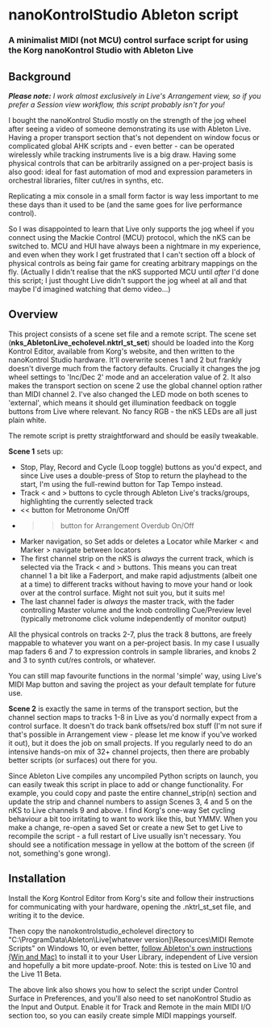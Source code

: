 # nanoKontrolStudio Ableton script

### A minimalist MIDI (not MCU) control surface script for using the Korg nanoKontrol Studio with Ableton Live

## Background

_**Please note:** I work almost exclusively in Live's Arrangement view, so if you prefer a Session view workflow, this script probably isn't for you!_

I bought the nanoKontrol Studio mostly on the strength of the jog wheel after seeing a video of someone demonstrating its use with Ableton Live. Having a proper transport section that's not dependent on window focus or complicated global AHK scripts and - even better - can be operated wirelessly while tracking instruments live is a big draw. Having some physical controls that can be arbitrarily assigned on a per-project basis is also good: ideal for fast automation of mod and expression parameters in orchestral libraries, filter cut/res in synths, etc.

Replicating a mix console in a small form factor is way less important to me these days than it used to be (and the same goes for live performance control).

So I was disappointed to learn that Live only supports the jog wheel if you connect using the Mackie Control (MCU) protocol, which the nKS can be switched to. MCU and HUI have always been a nightmare in my experience, and even when they work I get frustrated that I can't section off a block of physical controls as being fair game for creating arbitrary mappings on the fly. (Actually I didn't realise that the nKS supported MCU until _after_ I'd done this script; I just thought Live didn't support the jog wheel at all and that maybe I'd imagined watching that demo video...)

## Overview

This project consists of a scene set file and a remote script. The scene set (**nks_AbletonLive_echolevel.nktrl_st_set**) should be loaded into the Korg Kontrol Editor, available from Korg's website, and then written to the nanoKontrol Studio hardware. It'll overwrite scenes 1 and 2 but frankly doesn't diverge much from the factory defaults. Crucially it changes the jog wheel settings to 'Inc/Dec 2' mode and an acceleration value of 2. It also makes the transport section on scene 2 use the global channel option rather than MIDI channel 2. I've also changed the LED mode on both scenes to 'external', which means it should get illumination feedback on toggle buttons from Live where relevant. No fancy RGB - the nKS LEDs are all just plain white.

The remote script is pretty straightforward and should be easily tweakable.

**Scene 1** sets up:
* Stop, Play, Record and Cycle (Loop toggle) buttons as you'd expect, and since Live uses a double-press of Stop to return the playhead to the start, I'm using the full-rewind button for Tap Tempo instead.
* Track < and > buttons to cycle through Ableton Live's tracks/groups, highlighting the currently selected track
* << button for Metronome On/Off
* >> button for Arrangement Overdub On/Off
* Marker navigation, so Set adds or deletes a Locator while Marker < and Marker > navigate between locators
* The first channel strip on the nKS is _always_ the current track, which is selected via the Track < and > buttons. This means you can treat channel 1 a bit like a Faderport, and make rapid adjustments (albeit one at a time) to different tracks without having to move your hand or look over at the control surface. Might not suit you, but it suits me!
* The last channel fader is _always_ the master track, with the fader controlling Master volume and the knob controlling Cue/Preview level (typically metronome click volume independently of monitor output)

All the physical controls on tracks 2-7, plus the track 8 buttons, are freely mappable to whatever you want on a per-project basis. In my case I usually map faders 6 and 7 to expression controls in sample libraries, and knobs 2 and 3 to synth cut/res controls, or whatever.

You can still map favourite functions in the normal 'simple' way, using Live's MIDI Map button and saving the project as your default template for future use.

**Scene 2** is exactly the same in terms of the transport section, but the channel section maps to tracks 1-8 in Live as you'd normally expect from a control surface. It doesn't do track bank offsets/red box stuff (I'm not sure if that's possible in Arrangement view - please let me know if you've worked it out), but it does the job on small projects. If you regularly need to do an intensive hands-on mix of 32+ channel projects, then there are probably better scripts (or surfaces) out there for you.

Since Ableton Live compiles any uncompiled Python scripts on launch, you can easily tweak this script in place to add or change functionality. For example, you could copy and paste the entire channel_strip(n) section and update the strip and channel numbers to assign Scenes 3, 4 and 5 on the nKS to Live channels 9 and above. I find Korg's one-way Set cycling behaviour a bit too irritating to want to work like this, but YMMV. When you make a change, re-open a saved Set or create a new Set to get Live to recompile the script - a full restart of Live usually isn't necessary. You should see a notification message in yellow at the bottom of the screen (if not, something's gone wrong).  


## Installation

Install the Korg Kontrol Editor from Korg's site and follow their instructions for communicating with your hardware, opening the .nktrl_st_set file, and writing it to the device.

Then copy the nanokontrolstudio_echolevel directory to "C:\ProgramData\Ableton\Live[whatever version]\Resources\MIDI Remote Scripts" on Windows 10, or even better, [follow Ableton's own instructions (Win and Mac)](https://help.ableton.com/hc/en-us/articles/209072009-Installing-third-party-remote-scripts) to install it to your User Library, independent of Live version and hopefully a bit more update-proof. Note: this is tested on Live 10 and the Live 11 Beta.

The above link also shows you how to select the script under Control Surface in Preferences, and you'll also need to set nanoKontrol Studio as the Input and Output. Enable it for Track and Remote in the main MIDI I/O section too, so you can easily create simple MIDI mappings yourself.
